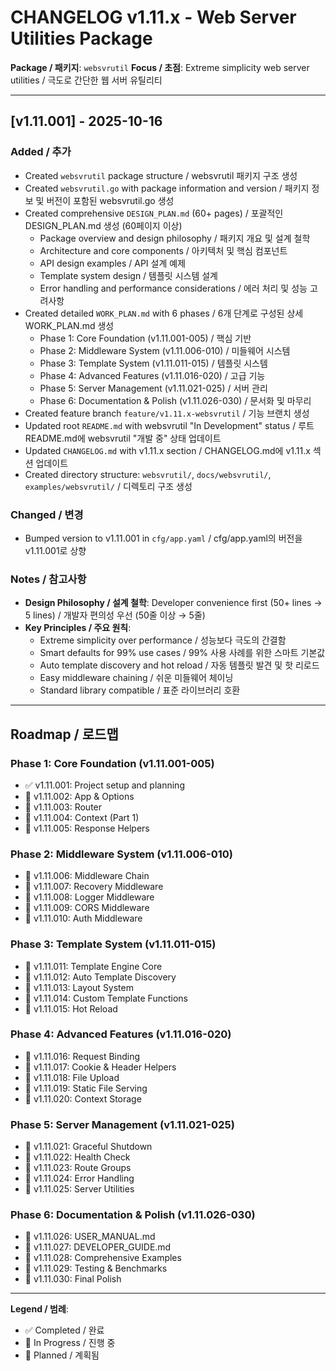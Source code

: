 # CHANGELOG v1.11.x - Web Server Utilities Package

**Package / 패키지**: `websvrutil`
**Focus / 초점**: Extreme simplicity web server utilities / 극도로 간단한 웹 서버 유틸리티

---

## [v1.11.001] - 2025-10-16

### Added / 추가
- Created `websvrutil` package structure / websvrutil 패키지 구조 생성
- Created `websvrutil.go` with package information and version / 패키지 정보 및 버전이 포함된 websvrutil.go 생성
- Created comprehensive `DESIGN_PLAN.md` (60+ pages) / 포괄적인 DESIGN_PLAN.md 생성 (60페이지 이상)
  - Package overview and design philosophy / 패키지 개요 및 설계 철학
  - Architecture and core components / 아키텍처 및 핵심 컴포넌트
  - API design examples / API 설계 예제
  - Template system design / 템플릿 시스템 설계
  - Error handling and performance considerations / 에러 처리 및 성능 고려사항
- Created detailed `WORK_PLAN.md` with 6 phases / 6개 단계로 구성된 상세 WORK_PLAN.md 생성
  - Phase 1: Core Foundation (v1.11.001-005) / 핵심 기반
  - Phase 2: Middleware System (v1.11.006-010) / 미들웨어 시스템
  - Phase 3: Template System (v1.11.011-015) / 템플릿 시스템
  - Phase 4: Advanced Features (v1.11.016-020) / 고급 기능
  - Phase 5: Server Management (v1.11.021-025) / 서버 관리
  - Phase 6: Documentation & Polish (v1.11.026-030) / 문서화 및 마무리
- Created feature branch `feature/v1.11.x-websvrutil` / 기능 브랜치 생성
- Updated root `README.md` with websvrutil "In Development" status / 루트 README.md에 websvrutil "개발 중" 상태 업데이트
- Updated `CHANGELOG.md` with v1.11.x section / CHANGELOG.md에 v1.11.x 섹션 업데이트
- Created directory structure: `websvrutil/`, `docs/websvrutil/`, `examples/websvrutil/` / 디렉토리 구조 생성

### Changed / 변경
- Bumped version to v1.11.001 in `cfg/app.yaml` / cfg/app.yaml의 버전을 v1.11.001로 상향

### Notes / 참고사항
- **Design Philosophy / 설계 철학**: Developer convenience first (50+ lines → 5 lines) / 개발자 편의성 우선 (50줄 이상 → 5줄)
- **Key Principles / 주요 원칙**:
  - Extreme simplicity over performance / 성능보다 극도의 간결함
  - Smart defaults for 99% use cases / 99% 사용 사례를 위한 스마트 기본값
  - Auto template discovery and hot reload / 자동 템플릿 발견 및 핫 리로드
  - Easy middleware chaining / 쉬운 미들웨어 체이닝
  - Standard library compatible / 표준 라이브러리 호환

---

## Roadmap / 로드맵

### Phase 1: Core Foundation (v1.11.001-005)
- ✅ v1.11.001: Project setup and planning
- 📝 v1.11.002: App & Options
- 📝 v1.11.003: Router
- 📝 v1.11.004: Context (Part 1)
- 📝 v1.11.005: Response Helpers

### Phase 2: Middleware System (v1.11.006-010)
- 📝 v1.11.006: Middleware Chain
- 📝 v1.11.007: Recovery Middleware
- 📝 v1.11.008: Logger Middleware
- 📝 v1.11.009: CORS Middleware
- 📝 v1.11.010: Auth Middleware

### Phase 3: Template System (v1.11.011-015)
- 📝 v1.11.011: Template Engine Core
- 📝 v1.11.012: Auto Template Discovery
- 📝 v1.11.013: Layout System
- 📝 v1.11.014: Custom Template Functions
- 📝 v1.11.015: Hot Reload

### Phase 4: Advanced Features (v1.11.016-020)
- 📝 v1.11.016: Request Binding
- 📝 v1.11.017: Cookie & Header Helpers
- 📝 v1.11.018: File Upload
- 📝 v1.11.019: Static File Serving
- 📝 v1.11.020: Context Storage

### Phase 5: Server Management (v1.11.021-025)
- 📝 v1.11.021: Graceful Shutdown
- 📝 v1.11.022: Health Check
- 📝 v1.11.023: Route Groups
- 📝 v1.11.024: Error Handling
- 📝 v1.11.025: Server Utilities

### Phase 6: Documentation & Polish (v1.11.026-030)
- 📝 v1.11.026: USER_MANUAL.md
- 📝 v1.11.027: DEVELOPER_GUIDE.md
- 📝 v1.11.028: Comprehensive Examples
- 📝 v1.11.029: Testing & Benchmarks
- 📝 v1.11.030: Final Polish

---

**Legend / 범례**:
- ✅ Completed / 완료
- 🔄 In Progress / 진행 중
- 📝 Planned / 계획됨

